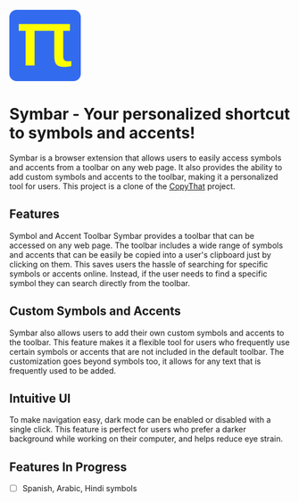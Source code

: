 ![](https://github.com/mh-anwar/symbar/blob/main/images/icon_128.png)

# Symbar - Your personalized shortcut to symbols and accents!
Symbar is a browser extension that allows users to easily access symbols and accents from a toolbar on any web page. It also provides the ability to add custom symbols and accents to the toolbar, making it a personalized tool for users. This project is a clone of the [CopyThat](https://github.com/mh-anwar/CopyThat) project.

## Features
Symbol and Accent Toolbar
Symbar provides a toolbar that can be accessed on any web page. The toolbar includes a wide range of symbols and accents that can be easily be copied into a user's clipboard just by clicking on them. This saves users the hassle of searching for specific symbols or accents online. Instead, if the user needs to find a specific symbol they can search directly from the toolbar.

## Custom Symbols and Accents
Symbar also allows users to add their own custom symbols and accents to the toolbar. This feature makes it a flexible tool for users who frequently use certain symbols or accents that are not included in the default toolbar. The customization goes beyond symbols too, it allows for any text that is frequently used to be added.

## Intuitive UI
To make navigation easy, dark mode  can be enabled or disabled with a single click. This feature is perfect for users who prefer a darker background while working on their computer, and helps reduce eye strain.

## Features In Progress
- [ ] Spanish, Arabic, Hindi symbols
